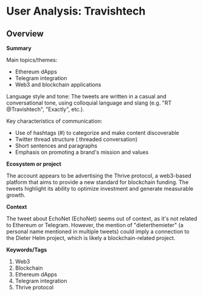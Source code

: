 # User Analysis: Travishtech

## Overview

**Summary**

Main topics/themes:

* Ethereum dApps
* Telegram integration
* Web3 and blockchain applications

Language style and tone: The tweets are written in a casual and conversational tone, using colloquial language and slang (e.g. "RT @Travishtech", "Exactly", etc.).

Key characteristics of communication:

* Use of hashtags (#) to categorize and make content discoverable
* Twitter thread structure ( threaded conversation)
* Short sentences and paragraphs
* Emphasis on promoting a brand's mission and values

**Ecosystem or project**

The account appears to be advertising the Thrive protocol, a web3-based platform that aims to provide a new standard for blockchain funding. The tweets highlight its ability to optimize investment and generate measurable growth.

**Context**

The tweet about EchoNet (EchoNet) seems out of context, as it's not related to Ethereum or Telegram. However, the mention of "dieterthemieter" (a personal name mentioned in multiple tweets) could imply a connection to the Dieter Helm project, which is likely a blockchain-related project.

**Keywords/Tags**

1. Web3
2. Blockchain
3. Ethereum dApps
4. Telegram integration
5. Thrive protocol